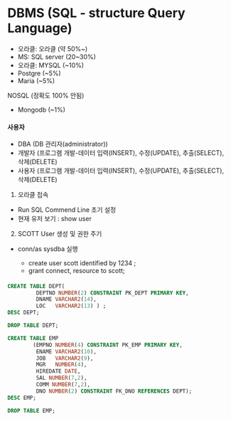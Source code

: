 DBMS (SQL - structure Query Language)
=====

- 오라클: 오라클 (약 50%~)
- MS: SQL server (20~30%)
- 오라클: MYSQL (~10%)
- Postgre (~5%)
- Maria (~5%)

NOSQL (정확도 100% 안됨)
- Mongodb (~1%)

#### 사용자
- DBA (DB 관리자(administrator))
- 개발자 (프로그램 개발-데이터 입력(INSERT), 수정(UPDATE), 추출(SELECT), 삭제(DELETE)
- 사용자 (프로그램 개발-데이터 입력(INSERT), 수정(UPDATE), 추출(SELECT), 삭제(DELETE)



1. 오라클 접속 
- Run SQL Commend Line 초기 설정
- 현재 유저 보기 : show user

2. SCOTT User 생성 및 권한 주기
- conn/as sysdba 실행

  - create user scott identified by 1234 ;
  - grant connect, resource to scott;


#### 
``` sql
CREATE TABLE DEPT(
         DEPTNO NUMBER(2) CONSTRAINT PK_DEPT PRIMARY KEY, 	
         DNAME VARCHAR2(14), 								
         LOC   VARCHAR2(13) ) ;
DESC DEPT;

DROP TABLE DEPT;

CREATE TABLE EMP
        (EMPNO NUMBER(4) CONSTRAINT PK_EMP PRIMARY KEY, 
         ENAME VARCHAR2(10), 								
         JOB   VARCHAR2(9),  								
         MGR   NUMBER(4), 									
         HIREDATE DATE, 									
         SAL NUMBER(7,2), 									
         COMM NUMBER(7,2), 									
         DNO NUMBER(2) CONSTRAINT FK_DNO REFERENCES DEPT);
DESC EMP;

DROP TABLE EMP;
```
